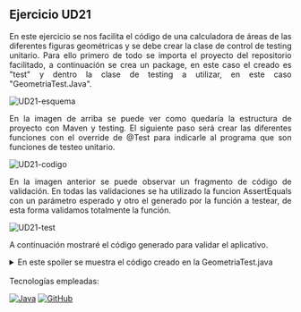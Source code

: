 ## Ejercicio UD21

<p align="justify">En este ejercicio se nos facilita el código de una calculadora de áreas de las diferentes figuras geométricas y se debe crear la clase de control de testing unitario. Para ello primero de todo se importa el proyecto del repositorio facilitado, a continuación se crea un package, en este caso el creado es "test" y dentro la clase de testing a utilizar, en este caso "GeometriaTest.Java".</p>

![UD21-esquema](https://user-images.githubusercontent.com/103035621/167376408-4786283d-3306-4dd9-8c4a-b46158a19986.PNG)

<p align="justify">En la imagen de arriba se puede ver como quedaría la estructura de proyecto con Maven y testing. El siguiente paso será crear las diferentes funciones con el override de @Test para indicarle al programa que son funciones de testeo unitario.</p>

![UD21-codigo](https://user-images.githubusercontent.com/103035621/167377876-4047d590-a7ca-40a2-8f0f-3152b64ca6ff.PNG)

<p align="justify">En la imagen anterior se puede observar un fragmento de código de validación. En todas las validaciones se ha utilizado la funcion AssertEquals con un parámetro esperado y otro el generado por la función a testear, de esta forma validamos totalmente la función.</p>

![UD21-test](https://user-images.githubusercontent.com/103035621/167378821-cfd75026-23cc-4a39-b796-1b5d6a071ad8.PNG)

A continuación mostraré el código generado para validar el aplicativo.

<details>
  <summary>En este spoiler se muestra el código creado en la GeometriaTest.java</summary>
<br>

  ```java
package JUnit.Junit09_Geometria.test;

import static org.junit.jupiter.api.Assertions.*;
import org.junit.jupiter.api.Test;
import JUnit.Junit09_Geometria.dto.Geometria;

/**
 * @author OctavioBernalGH
 * @version 0.0.1
 * @date 09/05/2022
 *
 */
class GeometriaTest {

	@Test
	public void CreacionObjetotest() {

		// Creación objetos para comprobar constructor
		Geometria GeoTest1 = new Geometria(1);
		Geometria GeoTest2 = new Geometria(2);
		Geometria GeoTest3 = new Geometria(3);
		Geometria GeoTest4 = new Geometria(4);
		Geometria GeoTest5 = new Geometria(5);
		Geometria GeoTest6 = new Geometria(6);
		Geometria GeoTest7 = new Geometria(7);
		Geometria GeoTest8 = new Geometria(8);
		Geometria GeoTestDefault = new Geometria(100);
		Geometria GeoTestVacio = new Geometria();

		// Se imprime el objeto
		System.out.println(GeoTest1);
		System.out.println(GeoTest2);
		System.out.println(GeoTest3);
		System.out.println(GeoTest4);
		System.out.println(GeoTest5);
		System.out.println(GeoTest6);
		System.out.println(GeoTest7);
		System.out.println(GeoTest8);
		System.out.println(GeoTestDefault);
		System.out.println(GeoTestVacio);

		// Se compara el valor de la variable Nom con el introducido manualmente.
		String esperado = "cuadrado";
		assertEquals(esperado, GeoTest1.getNom());
		esperado = "Circulo";
		assertEquals(esperado, GeoTest2.getNom());
		esperado = "Triangulo";
		assertEquals(esperado, GeoTest3.getNom());
		esperado = "Rectangulo";
		assertEquals(esperado, GeoTest4.getNom());
		esperado = "Pentagono";
		assertEquals(esperado, GeoTest5.getNom());
		esperado = "Rombo";
		assertEquals(esperado, GeoTest6.getNom());
		esperado = "Romboide";
		assertEquals(esperado, GeoTest7.getNom());
		esperado = "Trapecio";
		assertEquals(esperado, GeoTest8.getNom());
		esperado = "Default";
		assertEquals(esperado, GeoTestDefault.getNom());
		esperado = "Default";
		assertEquals(esperado, GeoTestVacio.getNom());
	}

	@Test
	public void testToString() {
		// Se crea una instancia de la clase Geometria para acceder a sus métodos y
		// atributos.
		Geometria geometria = new Geometria();
		// Se settean valores.
		geometria.setArea(1.1);
		geometria.setId(1);
		geometria.setArea(2.2);
		geometria.setNom("dodecaedro");
		// Se genera una cadena
		String esperado = "Geometria [id=" + 1 + ", nom=" + "dodecaedro" + ", area=" + 2.2 + "]";
		;
		// Se compara la cadena creada con la esperada.
		assertEquals(esperado, geometria.toString());
	}

	@Test
	public void testAreaCuadrado() {
		// Se crea el objeto para realizar el testing.
		Geometria GeoTest = new Geometria();
		// Se llama a la función y se envía por parámetro el número 5.
		int resultado = GeoTest.areacuadrado(5);
		int esperado = 25;
		// Mediante el assertEquals validamos que el resultado sea el esperado.
		assertEquals(esperado, resultado);
	}

	@Test
	public void testAreaCirculo() {
		// Se crea el objeto para realizar el testing.
		Geometria GeoTest = new Geometria();
		// Se llama a la función y se envía por parámetro el número 5.
		double resultado = GeoTest.areaCirculo(5);
		double esperado = 78.53999999999999;
		// Mediante el assertEquals validamos que el resultado sea el esperado.
		assertEquals(esperado, resultado);
	}

	@Test
	public void testAreaTriangulo() {
		// Se crea el objeto para realizar el testing.
		Geometria GeoTest = new Geometria();
		// Se llama a la función y se le envía por parámetro 10 y 10.
		double resultado = GeoTest.areatriangulo(10, 10);
		double esperado = 50;
		// Sabiendo el resultado se compara con el esperado mediante assertEquals.
		assertEquals(esperado, resultado);
	}

	@Test
	public void testAreaRectangulo() {
		// Se crea el objeto para realizar el testing.
		Geometria GeoTest = new Geometria();
		// Se llama a la función y se envían dos parámetros, 10 y 5.
		double resultado = GeoTest.arearectangulo(10, 5);
		// Sabiendo que el resultado es 50, lo comprobamos con el retornado por la
		// función.
		double esperado = 50;
		assertEquals(esperado, resultado);
	}

	@Test
	public void testAreaPentagono() {
		// Se crea el objeto para realizar el testing.
		Geometria GeoTest = new Geometria();
		// Se llama a la función y se envían dos parámetros, 10 y 2.
		double resultado = GeoTest.areapentagono(10, 2);
		double esperado = 10;
		// Sabiendo que el resultado es 10 lo comprobamos con el retornado.
		assertEquals(esperado, resultado);
	}

	@Test
	public void testAreaRombo() {
		// Se crea el objeto para realizar el testing.
		Geometria GeoTest = new Geometria();
		// Se llama a la función y se envían dos parámetros, 10 y 2.
		double resultado = GeoTest.arearombo(10, 2);
		double esperado = 10;
		// Sabiendo que el resultado es 10 lo comprobamos con el retornado.
		assertEquals(esperado, resultado);
	}

	@Test
	public void testAreaRomboide() {
		// Se crea el objeto para realizar el testing.
		Geometria GeoTest = new Geometria();
		// Se llama a la función y se envían dos parámetros, 5 y 2.
		double resultado = GeoTest.arearomboide(5, 2);
		double esperado = 10;
		// Sabiendo que el resultado es 10 lo comprobamos con el retornado.
		assertEquals(esperado, resultado);
	}

	@Test
	public void testAreaTrapecio() {
		// Se crea el objeto para realizar el testing.
		Geometria GeoTest = new Geometria();
		// Se llama a la función y se envían tres parámetros, 5,5 y 5.
		double resultado = GeoTest.areatrapecio(5, 5, 5);
		double esperado = 25;
		// Sabiendo que el resultado es 10 lo comprobamos con el retornado.
		assertEquals(esperado, resultado);
	}

	@Test
	public void testSetGetId() {
		// Se crea el objeto para realizar el testing.
		Geometria GeoTest = new Geometria();
		// Setteamos de forma manual un valor.
		GeoTest.setId(5);
		// Mediante el assertEquals verificamos tanto el set como el get.
		assertEquals(5, GeoTest.getId());
	}

	@Test
	public void testSetGetNombre() {
		// Se crea el objeto para realizar el testing.
		Geometria GeoTest = new Geometria();
		// Setteamos de forma manual un valor.
		GeoTest.setNom("Cuadrado");
		// Mediante el assertEquals verificamos tanto el set como el get.
		assertEquals("Cuadrado", GeoTest.getNom());
	}

	@Test
	public void testSetGetArea() {
		// Se crea el objeto para realizar el testing.
		Geometria GeoTest = new Geometria();
		// Setteamos de forma manual un valor.
		GeoTest.setArea(5);
		// Mediante el assertEquals verificamos tanto el set como el get.
		assertEquals(5, GeoTest.getArea());
	}
}

  ```
 </details>

<br>
Tecnologías empleadas: <br>

[![Java](https://img.shields.io/badge/Java-007396?style=for-the-badge&logo=java&logoColor=white&labelColor=101010)]()
[![GitHub](https://img.shields.io/badge/GITHUB-%20-yellow)]()
